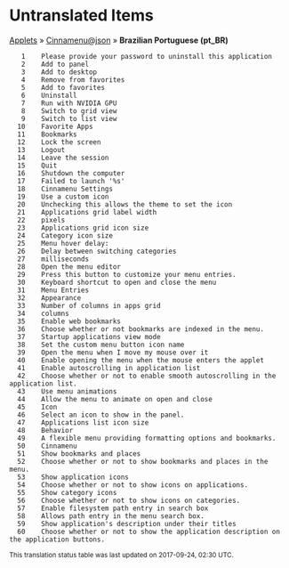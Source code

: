 # Untranslated Items
[Applets](../../../README.md) &#187; [Cinnamenu@json](../README.md) &#187; **Brazilian Portuguese (pt_BR)**

       1	Please provide your password to uninstall this application
       2	Add to panel
       3	Add to desktop
       4	Remove from favorites
       5	Add to favorites
       6	Uninstall
       7	Run with NVIDIA GPU
       8	Switch to grid view
       9	Switch to list view
      10	Favorite Apps
      11	Bookmarks
      12	Lock the screen
      13	Logout
      14	Leave the session
      15	Quit
      16	Shutdown the computer
      17	Failed to launch '%s'
      18	Cinnamenu Settings
      19	Use a custom icon
      20	Unchecking this allows the theme to set the icon
      21	Applications grid label width
      22	pixels
      23	Applications grid icon size
      24	Category icon size
      25	Menu hover delay:
      26	Delay between switching categories
      27	milliseconds
      28	Open the menu editor
      29	Press this button to customize your menu entries.
      30	Keyboard shortcut to open and close the menu
      31	Menu Entries
      32	Appearance
      33	Number of columns in apps grid
      34	columns
      35	Enable web bookmarks
      36	Choose whether or not bookmarks are indexed in the menu.
      37	Startup applications view mode
      38	Set the custom menu button icon name
      39	Open the menu when I move my mouse over it
      40	Enable opening the menu when the mouse enters the applet
      41	Enable autoscrolling in application list
      42	Choose whether or not to enable smooth autoscrolling in the application list.
      43	Use menu animations
      44	Allow the menu to animate on open and close
      45	Icon
      46	Select an icon to show in the panel.
      47	Applications list icon size
      48	Behavior
      49	A flexible menu providing formatting options and bookmarks.
      50	Cinnamenu
      51	Show bookmarks and places
      52	Choose whether or not to show bookmarks and places in the menu.
      53	Show application icons
      54	Choose whether or not to show icons on applications.
      55	Show category icons
      56	Choose whether or not to show icons on categories.
      57	Enable filesystem path entry in search box
      58	Allows path entry in the menu search box.
      59	Show application's description under their titles
      60	Choose whether or not to show the application description on the application buttons.

<sup>This translation status table was last updated on 2017-09-24, 02:30 UTC.</sup>
